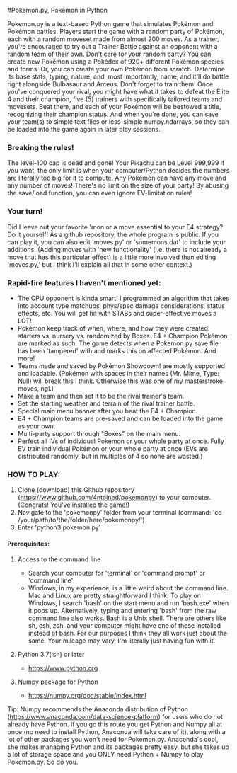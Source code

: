 #Pokemon.py, Pokémon in Python

Pokemon.py is a text-based Python game that simulates Pokémon and Pokémon battles. Players start the game with a random party of Pokémon, each with a random moveset made from almost 200 moves. As a trainer, you're encouraged to try out a Trainer Battle against an opponent with a random team of their own. Don't care for your random party? You can create new Pokémon using a Pokédex of 920+ different Pokémon species and forms. Or, you can create your own Pokémon from scratch. Determine its base stats, typing, nature, and, most importantly, name, and it'll do battle right alongside Bulbasaur and Arceus. Don't forget to train them! Once you've conquered your rival, you might have what it takes to defeat the Elite 4 and their champion, five (5) trainers with specifically tailored teams and movesets. Beat them, and each of your Pokémon will be bestowed a title, recognizing their champion status. And when you're done, you can save your team(s) to simple text files or less-simple numpy.ndarrays, so they can be loaded into the game again in later play sessions.

### Breaking the rules!
The level-100 cap is dead and gone! Your Pikachu can be Level 999,999 if you want, the only limit is when your computer/Python decides the numbers are literally too big for it to compute. Any Pokémon can have any move and any number of moves! There's no limit on the size of your party! By abusing the save/load function, you can even ignore EV-limitation rules!

### Your turn!
Did I leave out your favorite 'mon or a move essential to your E4 strategy? Do it yourself! As a github repository, the whole program is public. If you can play it, you can also edit 'moves.py' or 'somemons.dat' to include your additions. (Adding moves with 'new functionality' (i.e. there is not already a move that has this particular effect) is a little more involved than editing 'moves.py,' but I think I'll explain all that in some other context.)

### Rapid-fire features I haven't mentioned yet:
 - The CPU opponent is kinda smart! I programmed an algorithm that takes into account type matchups, phys/spec damage considerations, status effects, etc. You will get hit with STABs and super-effective moves a LOT!
 -  Pokémon keep track of when, where, and how they were created: starters vs. nursery vs. randomized by Boxes. E4 + Champion Pokémon are marked as such. The game detects when a Pokemon.py save file has been 'tampered' with and marks this on affected Pokémon. And more!
 -  Teams made and saved by Pokémon Showdown! are mostly supported and loadable. (Pokémon with spaces in their names (Mr. Mime, Type: Null) will break this I think. Otherwise this was one of my masterstroke moves, ngl.)
 -  Make a team and then set it to be the rival trainer's team.
 -  Set the starting weather and terrain of the rival trainer battle.
 -  Special main menu banner after you beat the E4 + Champion.
 -  E4 + Champion teams are pre-saved and can be loaded into the game as your own.
 -  Multi-party support through "Boxes" on the main menu.
 -  Perfect all IVs of individual Pokémon or your whole party at once. Fully EV train individual Pokémon or your whole party at once (EVs are distributed randomly, but in multiples of 4 so none are wasted.)

### HOW TO PLAY:
1. Clone (download) this Github repository (https://www.github.com/4ntoined/pokemonpy) to your computer. (Congrats! You've installed the game!)
2. Navigate to the 'pokemonpy' folder from your terminal (command: 'cd /your/path/to/the/folder/here/pokemonpy/')
3. Enter 'python3 pokemon.py'

#### Prerequisites:
1. Access to the command line
   - Search your computer for 'terminal' or 'command prompt' or 'command line'
   - Windows, in my experience, is a little weird about the command line. Mac and Linux are pretty straightforward I think. To play on Windows, I search 'bash' on the start menu and run 'bash.exe' when it pops up. Alternatively, typing and entering 'bash' from the raw command line also works. Bash is a Unix shell. There are others like sh, csh, zsh, and your computer might have one of these installed instead of bash. For our purposes I think they all work just about the same. Your mileage may vary, I'm literally just having fun with it.

2. Python 3.7(ish) or later
   - https://www.python.org

3. Numpy package for Python
   - https://numpy.org/doc/stable/index.html

Tip: Numpy recommends the Anaconda distribution of Python (https://www.anaconda.com/data-science-platform) for users who do not already have Python. If you go this route you get Python and Numpy all at once (no need to install Python, Anaconda will take care of it), along with a lot of other packages you won't need for Pokemon.py. Anaconda's cool, she makes managing Python and its packages pretty easy, but she takes up a lot of storage space and you ONLY need Python + Numpy to play Pokemon.py. So do you.

